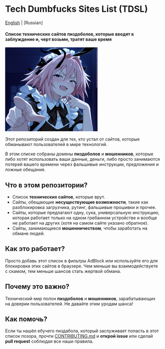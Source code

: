 # Tech Dumbfucks Sites List (TDSL)

[English](../README.md) | [Russian]

#### Список технических сайтов пиздоболов, которые вводят в заблуждение и, черт возьми, тратят ваше время

<img src="../assets/astolfo.jpg" width="300" />

Этот репозиторий создан для тех, кто устал от сайтов, которые обманывают пользователей в мире технологий.

В этом списке собраны домены **пиздоболов** и **мошенников**, которые либо хотят использовать ваши данные, деньги, либо просто занимаются потерей вашего времени через фальшивые инструкции, предложения и ложные обещания.

## Что в этом репозитории?
- Список **технических сайтов**, которые врут.
- Сайты, обещающие **несуществующие возможности**, такие как разблокировка загрузчика, рутинг, фальшивые прошивки и прочее.
- Сайты, которые предлагают одну, сука, универсальную инструкцию, которая работает только на одном гребанном устройстве и вообще не работает на других (хотя на самом сайте указано обратное).
- Сайты, занимающиеся **мошенничеством**, чтобы заработать на обмане людей.

## Как это работает?
Просто добавь этот список в фильтры AdBlock или используйте его для блокировки этих сайтов в браузере. Чем меньше вы взаимодействуете с скамом, тем меньше шансов стать жертвой обмана.

## Почему это важно?
Технический мир полон **пиздоболов** и **мошенников**, зарабатывающих на доверии пользователей. Не давайте этим уродам шанса!

## Как помочь?
Если ты нашёл ебучего пиздабола, который заслуживает попасть в этот список позора, прочти [CONTRIBUTING.md](./CONTRIBUTING.md) и **открой issue** или сделай **pull request** соблюдая все наши правила.
